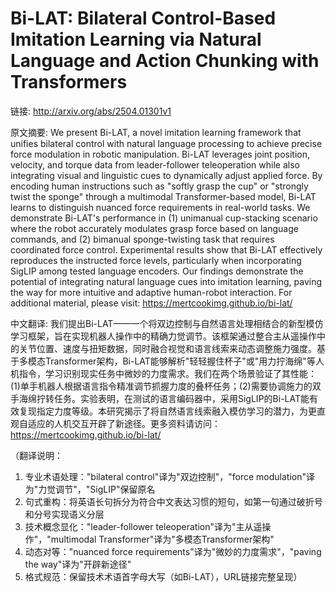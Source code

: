 # Bi-LAT: Bilateral Control-Based Imitation Learning via Natural Language and Action Chunking with Transformers

链接: http://arxiv.org/abs/2504.01301v1

原文摘要:
We present Bi-LAT, a novel imitation learning framework that unifies
bilateral control with natural language processing to achieve precise force
modulation in robotic manipulation. Bi-LAT leverages joint position, velocity,
and torque data from leader-follower teleoperation while also integrating
visual and linguistic cues to dynamically adjust applied force. By encoding
human instructions such as "softly grasp the cup" or "strongly twist the
sponge" through a multimodal Transformer-based model, Bi-LAT learns to
distinguish nuanced force requirements in real-world tasks. We demonstrate
Bi-LAT's performance in (1) unimanual cup-stacking scenario where the robot
accurately modulates grasp force based on language commands, and (2) bimanual
sponge-twisting task that requires coordinated force control. Experimental
results show that Bi-LAT effectively reproduces the instructed force levels,
particularly when incorporating SigLIP among tested language encoders. Our
findings demonstrate the potential of integrating natural language cues into
imitation learning, paving the way for more intuitive and adaptive human-robot
interaction. For additional material, please visit:
https://mertcookimg.github.io/bi-lat/

中文翻译:
我们提出Bi-LAT——一个将双边控制与自然语言处理相结合的新型模仿学习框架，旨在实现机器人操作中的精确力觉调节。该框架通过整合主从遥操作中的关节位置、速度与扭矩数据，同时融合视觉和语言线索来动态调整施力强度。基于多模态Transformer架构，Bi-LAT能够解析"轻轻握住杯子"或"用力拧海绵"等人机指令，学习识别现实任务中微妙的力度需求。我们在两个场景验证了其性能：(1)单手机器人根据语言指令精准调节抓握力度的叠杯任务；(2)需要协调施力的双手海绵拧转任务。实验表明，在测试的语言编码器中，采用SigLIP的Bi-LAT能有效复现指定力度等级。本研究揭示了将自然语言线索融入模仿学习的潜力，为更直观自适应的人机交互开辟了新途径。更多资料请访问：https://mertcookimg.github.io/bi-lat/

（翻译说明：
1. 专业术语处理："bilateral control"译为"双边控制"，"force modulation"译为"力觉调节"，"SigLIP"保留原名
2. 句式重构：将英语长句拆分为符合中文表达习惯的短句，如第一句通过破折号和分号实现语义分层
3. 技术概念显化："leader-follower teleoperation"译为"主从遥操作"，"multimodal Transformer"译为"多模态Transformer架构"
4. 动态对等："nuanced force requirements"译为"微妙的力度需求"，"paving the way"译为"开辟新途径"
5. 格式规范：保留技术术语首字母大写（如Bi-LAT），URL链接完整呈现）
